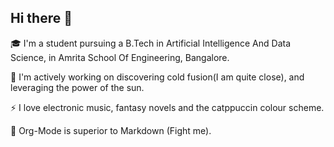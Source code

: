 ## Hi there 👋

🎓 I'm a student pursuing a B.Tech in Artificial Intelligence And Data Science, in Amrita School Of Engineering, Bangalore.

🌱 I'm actively working on discovering cold fusion(I am quite close), and leveraging the power of the sun.

⚡ I love electronic music, fantasy novels and the catppuccin colour scheme.

📃 Org-Mode is superior to Markdown (Fight me).
